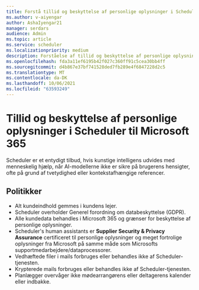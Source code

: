 ```yaml
---
title: Forstå tillid og beskyttelse af personlige oplysninger i Scheduler til Microsoft 365.
ms.author: v-aiyengar
author: AshaIyengar21
manager: serdars
audience: Admin
ms.topic: article
ms.service: scheduler
ms.localizationpriority: medium
description: Forståelse af tillid og beskyttelse af personlige oplysninger i Scheduler til Microsoft 365 bruges med AI-modeller og human assisterede AI.
ms.openlocfilehash: fda3a11ef6195b42f027c360ff91c5cea30bb4ff
ms.sourcegitcommit: d4b867e37bf741528ded7fb289e4f6847228d2c5
ms.translationtype: MT
ms.contentlocale: da-DK
ms.lasthandoff: 10/06/2021
ms.locfileid: "63593249"
---
```

# <a name="trust-and-privacy-in-scheduler-for-microsoft-365"></a>Tillid og beskyttelse af personlige oplysninger i Scheduler til Microsoft 365

Scheduler er et entydigt tilbud, hvis kunstige intelligens udvides med menneskelig hjælp, når AI-modellerne ikke er sikre på brugerens hensigter, ofte på grund af tvetydighed eller kontekstafhængige referencer. 

## <a name="policies"></a>Politikker

- Alt kundeindhold gemmes i kundens lejer.
- Scheduler overholder Generel forordning om databeskyttelse (GDPR).
- Alle kundedata behandles i Microsoft 365 og grænser for beskyttelse af personlige oplysninger.
- Scheduler's human assistants er **Supplier Security & Privacy Assurance** certificeret til personlige oplysninger og meget fortrolige oplysninger fra Microsoft på samme måde som Microsofts supportmedarbejdere/dataprocessorer. 
- Vedhæftede filer i mails forbruges eller behandles ikke af Scheduler-tjenesten.
- Krypterede mails forbruges eller behandles ikke af Scheduler-tjenesten.
- Planlægger overvåger ikke mødearrangørens eller deltagerens kalender eller indbakke. 

